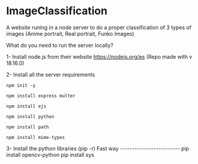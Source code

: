 # ImageClassification
A website runing in a node server to do a proper classification of 3 types of images (Anime portrait, Real portrait, Funko Images)

What do you need to run the server locally? 

1- Install node.js from their website https://nodejs.org/es (Repo made with v 18.16.0)

2- Install all the server requirements  

    npm init -y
    
    npm install express multer
    
    npm install ejs
    
    npm install python 
    
    npm install path
    
    npm install mime-types

3- Install the python libraries
    (pip -r) Fast way
    -------------------------
    pip install opencv-python
    pip install sys
